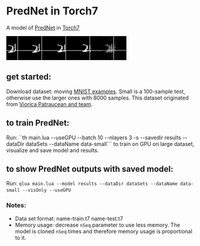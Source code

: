 # PredNet in Torch7

A model of [PredNet](https://coxlab.github.io/prednet/) in [Torch7](http://torch.ch/)

![sample](sample.gif)

## get started:

Download dataset: moving [MNIST examples](https://www.dropbox.com/sh/fvsqod4uv7yp0dp/AAAHoHUjkXg4mW6OvV91TgaEa). Small is a 100-sample test, otherwise use the larger ones with 8000 samples. This dataset originated from [Viorica Patraucean and team](http://mi.eng.cam.ac.uk/~vp344/).

## to train PredNet:

Run: ``th main.lua --useGPU --batch 10 --nlayers 3 -s --savedir results --dataDir dataSets --dataName data-small``` to train on GPU on large dataset, visualize and save model and results.

## to show PredNet outputs with saved model:

Run: ```qlua main.lua --model results --dataDir dataSets --dataName data-small --visOnly --useGPU```

### Notes:
- Data set format: name-train.t7 name-test.t7
- Memory usage: decrease `nSeq` parameter to use less memory. The model is cloned `nSeq` times and therefore memory usage is proportional to it.
